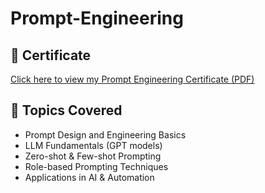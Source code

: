 # Prompt-Engineering

## 📜 Certificate  
[Click here to view my Prompt Engineering Certificate (PDF)](./Prompt_Engineering_Certificate.pdf)

## 🚀 Topics Covered
- Prompt Design and Engineering Basics  
- LLM Fundamentals (GPT models)  
- Zero-shot & Few-shot Prompting  
- Role-based Prompting Techniques  
- Applications in AI & Automation


